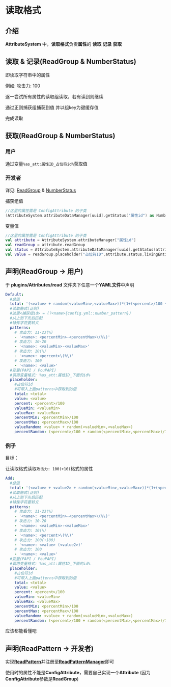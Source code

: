 # 读取格式

## 介绍

**AttributeSystem** 中，**读取格式**负责**属性**的 **读取** **记录** **获取**

## 读取 & 记录(ReadGroup & NumberStatus)

即读取字符串中的属性

例如: 攻击力: 100

逐一尝试所有属性的读取组读取，若有读到则继续

通过正则捕获组捕获到值 并以组key为键缓存值

完成读取

## 获取(ReadGroup & NumberStatus)

### 用户

通过变量`%as_att:属性ID_占位符id%`获取值

### 开发者

详见: [ReadGroup](http://book.skillw.com/attrsystem/doc/com/skillw/attsystem/api/read/ReadGroup.html) & [NumberStatus](http://book.skillw.com/attrsystem/doc/com/skillw/attsystem/api/status/NumberStatus.html)

捕获组值

```kotlin
//这里的属性需是 ConfigAttribute 的子类
(AttributeSystem.attributeDataManager[uuid].getStatus("属性id") as NumberStatus).get("捕获组id")
```

变量值

```kotlin
//这里的属性需是 ConfigAttribute 的子类
val attribute = AttributeSystem.attributeManager["属性id"]
val readGroup = attribute.readGroup
val status = AttributeSystem.attributeDataManager[uuid].getStatus(attribute)
val value = readGroup.placeholder("占位符ID",attribute,status,livingEntity)
```

## 声明(ReadGroup -> 用户)

于 **plugins/Attributes/read** 文件夹下任意一个**YAML文件**中声明

```yaml
Default:
  #总值
  total: '(<value> + random(<valueMin>,<valueMax>))*(1+(<percent>/100 + random(<percentMin>,<percentMax>)/100))'
  #读取格式(正则)
  #这里<捕获组id> = (?<name>{config.yml::number_pattern})
  #从上到下先后匹配
  #特殊字符要转义
  patterns:
    # 攻击力: 11-23(%)
    - '<name>: <percentMin>-<percentMax>\(%\)'
    # 攻击力: 10-20
    - '<name>: <valueMin>-<valueMax>'
    # 攻击力: 10(%)
    - '<name>: <percent>\(%\)'
    # 攻击力: 100
    - '<name>: <value>'
  #变量(PAPI / PouPAPI)
  #调用变量格式: %as_att:属性ID_下面的id%
  placeholder:
    #占位符id
    #可带入上面patterns中获取到的值
    total: <total>
    value: <value>
    percent: <percent>/100
    valueMin: <valueMin>
    valueMax: <valueMax>
    percentMin: <percentMin>/100
    percentMax: <percentMax>/100
    valueRandom: <value> + random(<valueMin>,<valueMax>)
    percentRandom: (<percent>/100 + random(<percentMin>,<percentMax>)/100)
```

### 例子

目标： 

让读取格式读取`攻击力: 100(+10)`格式的属性

```yaml
Add:
  #总值
  total: '(<value> + <value2> + random(<valueMin>,<valueMax>))*(1+(<percent>/100 + random(<percentMin>,<percentMax>)/100))'
  #读取格式(正则)
  #从上到下先后匹配
  #特殊字符要转义
  patterns:
    # 攻击力: 11-23(%)
    - '<name>: <percentMin>-<percentMax>\(%\)'
    # 攻击力: 10-20
    - '<name>: <valueMin>-<valueMax>'
    # 攻击力: 10(%)
    - '<name>: <percent>\(%\)'
    # 攻击力: 100(+100)
    - '<name>: <value> (<value2>)'
    # 攻击力: 100
    - '<name>: <value>'
  #变量(PAPI / PouPAPI)
  #调用变量格式: %as_att:属性ID_下面的id%
  placeholder:
    #占位符id
    #可带入上面patterns中获取到的值
    total: <total>
    value: <value>
    percent: <percent>/100
    valueMin: <valueMin>
    valueMax: <valueMax>
    percentMin: <percentMin>/100
    percentMax: <percentMax>/100
    valueRandom: <value> + random(<valueMin>,<valueMax>)
    percentRandom: (<percent>/100 + random(<percentMin>,<percentMax>)/100)
```

应该都能看懂吧

## 声明(ReadPattern -> 开发者)

实现[**ReadPattern**](http://book.skillw.com/attrsystem/doc/com/skillw/attsystem/api/read/ReadPattern.html)并注册至[**ReadPatternManager**](http://book.skillw.com/attrsystem/doc/com/skillw/attsystem/api/manager/ReadPatternManager.html)即可

使用时的属性不能是**ConfigAttribute**，需要自己实现一个**Attribute** (因为**ConfigAttribute**参数是**ReadGroup**)